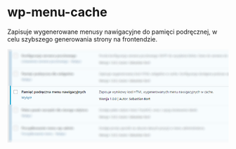 # wp-menu-cache
Zapisuje wygenerowane menusy nawigacyjne do pamięci podręcznej, w celu szybszego generowania strony na frontendzie. 

![screenshot](/screenshot.png?raw=true "screenshot")
